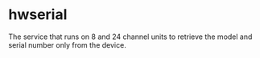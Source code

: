 hwserial
========

The service that runs on 8 and 24 channel units to retrieve the model and serial number only from the device.
